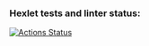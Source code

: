 ### Hexlet tests and linter status:
[![Actions Status](https://github.com/KIvanAn/python-project-lvl1/workflows/hexlet-check/badge.svg)](https://github.com/KIvanAn/python-project-lvl1/actions)